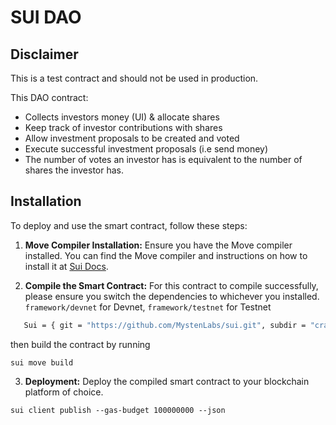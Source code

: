 # SUI DAO

## Disclaimer

This is a test contract and should not be used in production.

This DAO contract:

- Collects investors money (UI) & allocate shares
- Keep track of investor contributions with shares
- Allow investment proposals to be created and voted
- Execute successful investment proposals (i.e send money)
- The number of votes an investor has is equivalent to the number of shares the investor has.

## Installation

To deploy and use the smart contract, follow these steps:

1. **Move Compiler Installation:**
   Ensure you have the Move compiler installed. You can find the Move compiler and instructions on how to install it at [Sui Docs](https://docs.sui.io/).

2. **Compile the Smart Contract:**
   For this contract to compile successfully, please ensure you switch the dependencies to whichever you installed. 
`framework/devnet` for Devnet, `framework/testnet` for Testnet

```bash
   Sui = { git = "https://github.com/MystenLabs/sui.git", subdir = "crates/sui-framework/packages/sui-framework", rev = "framework/devnet" }
```

then build the contract by running

```
sui move build
```

3. **Deployment:**
   Deploy the compiled smart contract to your blockchain platform of choice.

```
sui client publish --gas-budget 100000000 --json
```
